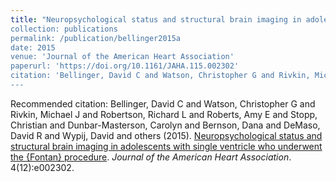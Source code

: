 ```yaml
---
title: "Neuropsychological status and structural brain imaging in adolescents with single ventricle who underwent the {Fontan} procedure
collection: publications
permalink: /publication/bellinger2015a
date: 2015
venue: 'Journal of the American Heart Association'
paperurl: 'https://doi.org/10.1161/JAHA.115.002302'
citation: 'Bellinger, David C and Watson, Christopher G and Rivkin, Michael J and Robertson, Richard L and Roberts, Amy E and Stopp, Christian and Dunbar-Masterson, Carolyn and Bernson, Dana and DeMaso, David R and Wypij, David and others (2015). <u>Neuropsychological status and structural brain imaging in adolescents with single ventricle who underwent the {Fontan} procedure</u>. <i>Journal of the American Heart Association</i>. 4(12):e002302.'
---
```

Recommended citation: Bellinger, David C and Watson, Christopher G and Rivkin, Michael J and Robertson, Richard L and Roberts, Amy E and Stopp, Christian and Dunbar-Masterson, Carolyn and Bernson, Dana and DeMaso, David R and Wypij, David and others (2015). <u>Neuropsychological status and structural brain imaging in adolescents with single ventricle who underwent the {Fontan} procedure</u>. <i>Journal of the American Heart Association</i>. 4(12):e002302.